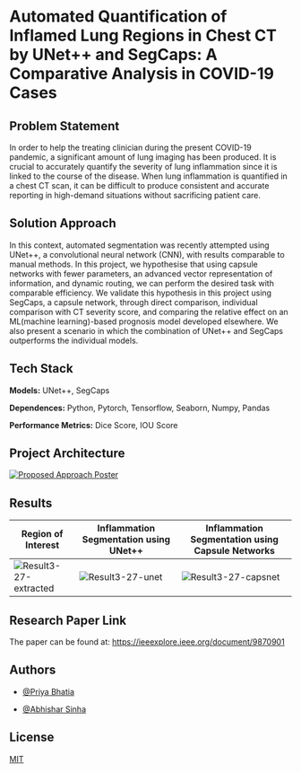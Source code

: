 # Automated Quantification of Inflamed Lung Regions in Chest CT by UNet++ and SegCaps: A Comparative Analysis in COVID-19 Cases

## Problem Statement
In order to help the treating clinician during the present COVID-19 pandemic, a significant amount of lung imaging has been produced. It is crucial to accurately quantify the severity of lung inflammation since it is linked to the course of the disease. When lung inflammation is quantified in a chest CT scan, it can be difficult to produce consistent and accurate reporting in high-demand situations without sacrificing patient care. 

## Solution Approach
In this context, automated segmentation was recently attempted using UNet++, a convolutional neural network (CNN), with results comparable to manual methods. In this project, we hypothesise that using capsule networks with fewer parameters, an advanced vector representation of information, and dynamic routing, we can perform the desired task with comparable efficiency. We validate this hypothesis in this project using SegCaps, a capsule network, through direct comparison, individual comparison with CT severity score, and comparing the relative effect on an ML(machine learning)-based prognosis model developed elsewhere. We also present a scenario in which the combination of UNet++ and SegCaps outperforms the individual models.

## Tech Stack

**Models:** UNet++, SegCaps

**Dependences:** Python, Pytorch, Tensorflow, Seaborn, Numpy, Pandas


**Performance Metrics:** Dice Score, IOU Score

## Project Architecture

[
![Proposed Approach Poster](https://user-images.githubusercontent.com/29665085/210376208-384fd3ae-1460-443b-b44b-905e23dd730a.png)
](url)

## Results
| Region of Interest      | Inflammation Segmentation using UNet++      | Inflammation Segmentation using Capsule Networks |
|------------|-------------|-------------|
| ![Result3-27-extracted](https://user-images.githubusercontent.com/29665085/210382750-4e525495-350f-4fd5-bc29-511bb4a1154b.jpg) | ![Result3-27-unet](https://user-images.githubusercontent.com/29665085/210382807-52050171-d93d-45fb-a2c9-0a5125cd541b.jpg) |![Result3-27-capsnet](https://user-images.githubusercontent.com/29665085/210382839-4d1541e4-7f43-446f-8abc-a1d533b418da.jpg) |

## Research Paper Link
The paper can be found at: https://ieeexplore.ieee.org/document/9870901

## Authors

- [@Priya Bhatia](https://github.com/priya6971)

- [@Abhishar Sinha](https://github.com/abhisharsinha)


## License

[MIT](https://choosealicense.com/licenses/mit/)
